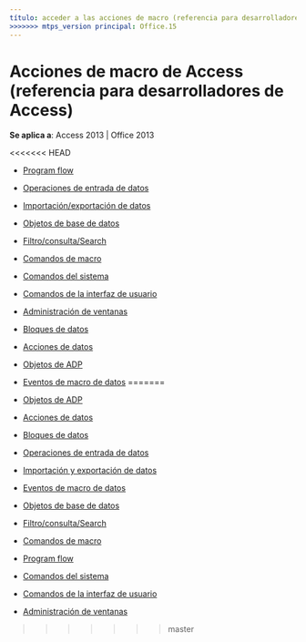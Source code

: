 ```yaml
---
título: acceder a las acciones de macro (referencia para desarrolladores de Access) TOCTitle: obtener acceso a ms:assetid de acciones de macro: bea73e66-2fd7-41a0-af62-c246c088a2ea ms:mtpsurl: https://msdn.microsoft.com/library/Dn161227(v=office.15) ms:contentKeyID: 52074194 <<<<<<< ms.date HEAD: 18/09/2015 === MS.Date: 17/10/2018
>>>>>>> mtps_version principal: Office.15
---
```


# <a name="access-macro-actions-access-developer-reference"></a>Acciones de macro de Access (referencia para desarrolladores de Access)

**Se aplica a**: Access 2013 | Office 2013

<<<<<<< HEAD
  - [Program flow](program-flow.md)

  - [Operaciones de entrada de datos](data-entry-operations.md)

  - [Importación/exportación de datos](data-import-export.md)

  - [Objetos de base de datos](database-objects.md)

  - [Filtro/consulta/Search](filter-query-search.md)

  - [Comandos de macro](macro-commands.md)

  - [Comandos del sistema](system-commands.md)

  - [Comandos de la interfaz de usuario](user-interface-commands.md)

  - [Administración de ventanas](window-management.md)

  - [Bloques de datos](data-blocks.md)

  - [Acciones de datos](data-actions.md)

  - [Objetos de ADP](adp-objects.md)

  - [Eventos de macro de datos](data-macro-events.md)
=======
- [Objetos de ADP](adp-objects.md)
- [Acciones de datos](data-actions.md)
- [Bloques de datos](data-blocks.md)
- [Operaciones de entrada de datos](data-entry-operations.md)
- [Importación y exportación de datos](data-import-export.md)
- [Eventos de macro de datos](data-macro-events.md)
- [Objetos de base de datos](database-objects.md)
- [Filtro/consulta/Search](filter-query-search.md)
- [Comandos de macro](macro-commands.md)
- [Program flow](program-flow.md)
- [Comandos del sistema](system-commands.md)
- [Comandos de la interfaz de usuario](user-interface-commands.md)
- [Administración de ventanas](window-management.md)

>>>>>>> master


